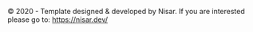 © 2020 - Template designed & developed by Nisar. If you are interested please go to: https://nisar.dev/
